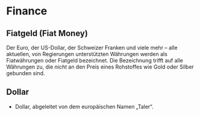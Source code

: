 # Finance


## Fiatgeld (Fiat Money)

Der Euro, der US-Dollar, der Schweizer Franken und viele mehr – alle aktuellen, von Regierungen unterstützten Währungen werden als Fiatwährungen oder Fiatgeld bezeichnet. Die Bezeichnung trifft auf alle Währungen zu, die *nicht* an den Preis eines Rohstoffes wie Gold oder Silber gebunden sind.


## Dollar

* Dollar, abgeleitet von dem europäischen Namen „Taler“.
